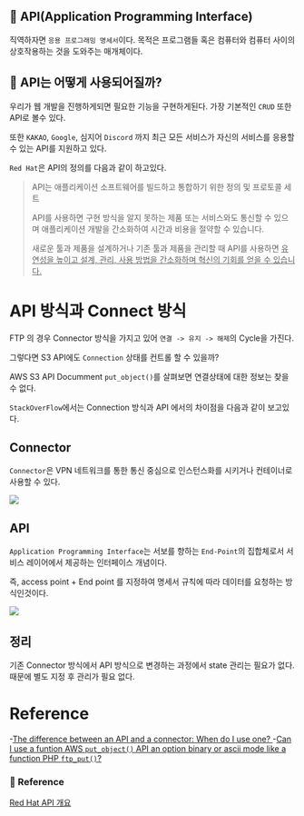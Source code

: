 
## 🚀 API(Application Programming Interface)

직역하자면 `응용 프로그래밍 명세서`이다.
목적은 프로그램들 혹은 컴퓨터와 컴퓨터 사이의 상호작용하는 것을 도와주는 매개체이다.


## 🚀 API는 어떻게 사용되어질까?

우리가 웹 개발을 진행하게되면 필요한 기능을 구현하게된다.
가장 기본적인 `CRUD` 또한 API로 볼수 있다.  

또한 `KAKAO`, `Google`, 심지어 `Discord` 까지 
최근 모든 서비스가 자신의 서비스를 응용할 수 있는 API를 지원하고 있다.

`Red Hat`은 API의 정의를 다음과 같이 하고있다.

>API는 애플리케이션 소프트웨어를 빌드하고 통합하기 위한 정의 및 프로토콜  세트
>
>API를 사용하면 구현 방식을 알지 못하는 제품 또는 서비스와도 통신할 수 있으며 애플리케이션 개발을 간소화하여 
시간과 비용을 절약할 수 있습니다. 
>
>새로운 툴과 제품을 설계하거나 기존 툴과 제품을 관리할 때 API를 사용하면 
<u>유연성을 높이고 설계, 관리, 사용 방법을 간소화하며 혁신의 기회를 얻을 수 있습니다.</u>

# API 방식과 Connect 방식

FTP 의 경우 Connector 방식을 가지고 있어 `연결 -> 유지 -> 해제`의 Cycle을 가진다.

그렇다면 S3 API에도 `Connection` 상태를 컨트롤 할 수 있을까?

AWS S3 API Documment `put_object()`를 살펴보면 연결상태에 대한 정보는 찾을 수 없다.

`StackOverFlow`에서는 Connection 방식과 API 에서의 차이점을 다음과 같이 보고있다.

## Connector
`Connector`은 VPN 네트워크를 통한 통신 중심으로 인스턴스화를 시키거나 컨테이너로 사용할 수 있다.

![](https://blog.axway.com/wp-content/uploads/2020/04/api-and-connectors-2.jpg)


## API
`Application Programming Interface`는 서보를 향하는 `End-Point`의 집합체로서 서비스 레이어에서 제공하는 인터페이스 개념이다.

즉, access point + End point 를 지정하여 명세서 규칙에 따라 데이터를 요청하는 방식인것이다.

![](https://blog.axway.com/wp-content/uploads/2020/04/api-and-connectors-1.jpg)


## 정리
기존 Connector 방식에서 API 방식으로 변경하는 과정에서 state 관리는 필요가 없다. 때문에 별도 지정 후 관리가 필요 없다.

# Reference
-[The difference between an API and a connector: When do I use one? ](https://blog.axway.com/learning-center/apis/api-management/api-and-a-connector)
-[Can I use a funtion AWS `put_object()` API an option binary or ascii mode like a function PHP `ftp_put()`?](https://stackoverflow.com/questions/74189435/can-i-use-a-funtion-aws-put-object-api-an-option-binary-or-ascii-mode-like-a)


### 🧾 Reference

[Red Hat API 개요](https://www.redhat.com/ko/topics/api/what-are-application-programming-interfaces)
